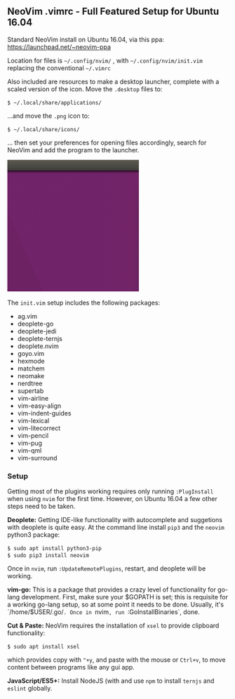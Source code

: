 ## NeoVim .vimrc - Full Featured Setup for Ubuntu 16.04

Standard NeoVim install on Ubuntu 16.04, via this ppa:
https://launchpad.net/~neovim-ppa

Location for files is `~/.config/nvim/` , with `~/.config/nvim/init.vim`
replacing the conventional `~/.vimrc`

Also included are resources to make a desktop launcher, complete with
a scaled version of the icon. Move the `.desktop` files to: 

``` 
$ ~/.local/share/applications/
```

...and move the `.png` icon to:

```
$ ~/.local/share/icons/ 
```

... then set your preferences for opening files accordingly, search for
NeoVim and add the program to the launcher.

![Add Launcher](./launcheradd.gif)

The `init.vim` setup includes the following packages:
- ag.vim
- deoplete-go
- deoplete-jedi
- deoplete-ternjs
- deoplete.nvim
- goyo.vim
- hexmode
- matchem
- neomake
- nerdtree
- supertab
- vim-airline
- vim-easy-align
- vim-indent-guides
- vim-lexical
- vim-litecorrect
- vim-pencil 
- vim-pug
- vim-qml
- vim-surround

### Setup

Getting most of the plugins working requires only running `:PlugInstall`
when using `nvim` for the first time. However, on Ubuntu 16.04 a few other
steps need to be taken.

**Deoplete:** Getting IDE-like functionality with autocomplete and suggetions
with deoplete is quite easy. At the command line install `pip3` and the
`neovim` python3 package:

```
$ sudo apt install python3-pip
$ sudo pip3 install neovim
```

Once in `nvim`, run `:UpdateRemotePlugins`, restart, and deoplete will be working.

**vim-go:** This is a package that provides a crazy level of functionality for 
go-lang development. First, make sure your $GOPATH is set; this is requisite for a
working go-lang setup, so at some point it needs to be done. Usually, it's `/home/$USER/.go/`.
Once in `nvim`, run `:GoInstallBinaries`, done.

**Cut & Paste:** NeoVim requires the installation of `xsel` to
provide clipboard functionality: 

```
$ sudo apt install xsel 
```

which provides copy with `"+y`, and paste with the mouse or `Ctrl+v`, to
move content between programs like any gui app.

**JavaScript/ES5+:** Install NodeJS (with
and use `npm` to install `ternjs` and `eslint` globally.
